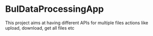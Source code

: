 # BulDataProcessingApp
This project aims at having different APIs for multiple files actions like upload, download, get all files etc
